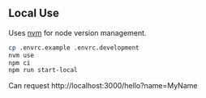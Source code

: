 ## Local Use

Uses [nvm](https://github.com/nvm-sh/nvm) for node version management.

```sh
cp .envrc.example .envrc.development
nvm use
npm ci
npm run start-local
```

Can request http://localhost:3000/hello?name=MyName
